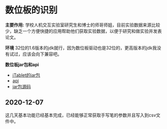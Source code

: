 # 数位板的识别
**主要作用:**
    学校人机交互实验室研究生和博士的师哥师姐，目前实验数据来源比较少，缺乏一个方便快捷的应用帮助他们获取实验数据，以便于研究和做实验并发表论文。

**环境**
    32位的1.6版本的jdk就行，因为数位板驱动也是32位的，更高版本的jdk我没有试过，应该会向下兼容吧。

**数位板jar包和api**
- [jTablet的jar包](http://jtablet.cellosoft.com/develop.html)
- [api](http://jtablet.cellosoft.com/jtablet2/docs/api/index.html)
- [jar包源码](https://github.com/marcello3d/jtablet)

## 2020-12-07
这几天基本功能已经基本完成，已经能够正常获取手写笔的参数并且写入到csv文件中。

